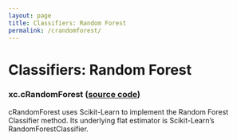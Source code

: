 ```yaml
---
layout: page
title: Classifiers: Random Forest
permalink: /crandomforest/
--- 
```


# Classifiers: Random Forest 
### xc.cRandomForest ([source code](https://github.com/kjhall01/xcast/blob/b1764eaa1bfaf17c85447f6571caf016a13b2915/src/estimators/classifiers.py#L68))

cRandomForest uses Scikit-Learn to implement the Random Forest Classifier method. Its underlying flat estimator is Scikit-Learn’s RandomForestClassifier.


